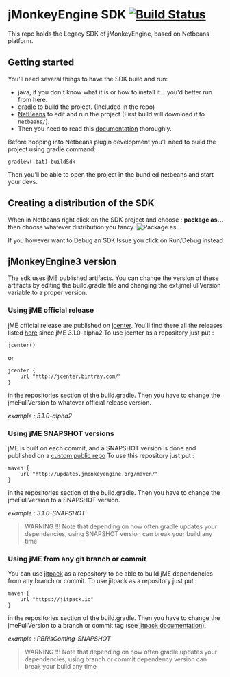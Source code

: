 # jMonkeyEngine SDK [![Build Status](https://travis-ci.org/jMonkeyEngine/sdk.svg?branch=master)](https://travis-ci.org/jMonkeyEngine/sdk)

This repo holds the Legacy SDK of jMonkeyEngine, based on Netbeans platform.

## Getting started
You'll need several things to have the SDK build and run:
- java, if you don't know what it is or how to install it... you'd better run from here.
- [gradle](http://gradle.org/gradle-download/) to build the project. (Included in the repo)
- [NetBeans](https://netbeans.org/downloads/) to edit and run the project (First build will download it to ```netbeans/```).
- Then you need to read this [documentation](http://wiki.jmonkeyengine.org/doku.php/sdk:development) thoroughly.

Before hopping into Netbeans plugin development you'll need to build the project using gradle command:
```
gradlew(.bat) buildSdk
```

Then you'll be able to open the project in the bundled netbeans and start your devs.

## Creating a distribution of the SDK
When in Netbeans right click on the SDK project and choose : **package as...**
then choose whatever distribution you fancy.
![Package as...](http://i.imgur.com/5V2uBHf.png)

If you however want to Debug an SDK Issue you click on Run/Debug instead
## jMonkeyEngine3 version
The sdk uses jME published artifacts.
You can change the version of these artifacts by editing the build.gradle file and changing the ext.jmeFullVersion variable to a proper version.

### Using jME official release
jME official release are published on [jcenter](https://bintray.com/bintray/jcenter). You'll find there all the releases listed [here](https://github.com/jMonkeyEngine/jmonkeyengine/releases) since jME 3.1.0-alpha2
To use jcenter as a repository just put :
```
jcenter()
```
or
```
jcenter {
    url "http://jcenter.bintray.com/"
}
```
in the repositories section of the build.gradle.
Then you have to change the jmeFullVersion to whatever official release version.

<i>example : 3.1.0-alpha2</i>

### Using jME SNAPSHOT versions
jME is built on each commit, and a SNAPSHOT version is done and published on a [custom public repo](http://updates.jmonkeyengine.org/maven/)
To use this repository just put :
```
maven {
    url "http://updates.jmonkeyengine.org/maven/"
}
```
in the repositories section of the build.gradle.
Then you have to change the jmeFullVersion to a SNAPSHOT version.

<i>example : 3.1.0-SNAPSHOT</i>
> WARNING !!! Note that depending on how often gradle updates your dependencies, using SNAPSHOT version can break your build any time

### Using jME from any git branch or commit
You can use [jitpack](https://jitpack.io/) as a repository to be able to build jME dependencies from any branch or commit.
To use jitpack as a repository just put :

```
maven {
    url "https://jitpack.io"
}
```
in the repositories section of the build.gradle.
Then you have to change the jmeFullVersion to a branch or commit tag (see [jitpack documentation](https://jitpack.io/docs/)).

<i>example : PBRisComing-SNAPSHOT</i>
> WARNING !!! Note that depending on how often gradle updates your dependencies, using branch or commit dependency version can break your build any time
